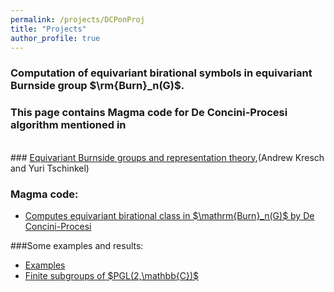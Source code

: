 ```yaml
---
permalink: /projects/DCPonProj
title: "Projects"
author_profile: true
---
```


### Computation of equivariant birational symbols in equivariant Burnside group $\rm{Burn}_n(G)$.

### This page contains Magma code for De Concini-Procesi algorithm mentioned in
<br>
### <a href="https://www.math.nyu.edu/~tschinke/papers/yuri/21reptheory/reptheory.pdf">Equivariant Burnside groups and representation theory</a>,(Andrew Kresch and Yuri Tschinkel)

<br>


### Magma code:

<ul>
<li><a href="http://kaiqi-yang1994.github.io/files/DCPonProj/DCPonProj.txt">Computes equivariant birational class in $\mathrm{Burn}_n(G)$ by De Concini-Procesi</a></li>
</ul>

###Some examples and results:
<ul>
<li><a href="http://kaiqi-yang1994.github.io/projects/DCPonProj/examples">Examples</a></li>
<li><a href="http://kaiqi-yang1994.github.io/projects/DCPonProj/ProjLinGrpDim2">Finite subgroups of $PGL(2,\mathbb{C})$</a></li>
</ul>



